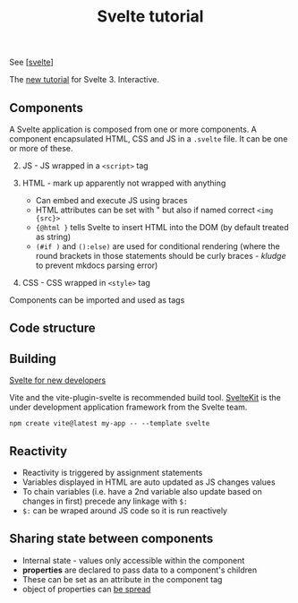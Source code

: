 ﻿---
backlinks:
- title: Svelte
  url: /memex/sense/Web-development/svelte/svelte.html
title: Svelte tutorial
---
See [[svelte]]

The [new tutorial](https://svelte.dev/tutorial/basics) for Svelte 3. Interactive.

## Components

A Svelte application is composed from one or more components. A component encapsulated HTML, CSS and JS in a `.svelte` file. It can be one or more of these.

2. JS - JS wrapped in a `<script>` tag
1. HTML - mark up apparently not wrapped with anything

    - Can embed and execute JS using braces
	- HTML attributes can be set with " but also if named correct `<img {src}>`
	- `{@html }` tells Svelte to insert HTML into the DOM (by default treated as string)
	- `(#if )` and `():else)` are used for conditional rendering (where the round brackets in those statements should be curly braces - _kludge_ to prevent mkdocs parsing error)
3. CSS - CSS wrapped in `<style>` tag

Components can be imported and used as tags

## Code structure


## Building

[Svelte for new developers](https://svelte.dev/blog/svelte-for-new-developers)

Vite and the vite-plugin-svelte is recommended build tool. [SvelteKit](https://kit.svelte.dev/) is the under development application framework from the Svelte team.

```npm create vite@latest my-app -- --template svelte```

## Reactivity

- Reactivity is triggered by assignment statements
- Variables displayed in HTML are auto updated as JS changes values
- To chain variables (i.e. have a 2nd variable also update based on changes in first) precede any linkage with ```$:```
- ```$:``` can be wraped around JS code so it is run reactively

## Sharing state between components

- Internal state - values only accessible within the component
- **properties** are declared to pass data to a component's children
- These can be set as an attribute in the component tag
- object of properties can [be spread](https://svelte.dev/tutorial/spread-props)

[//begin]: # "Autogenerated link references for markdown compatibility"
[svelte]: svelte "Svelte"
[//end]: # "Autogenerated link references"